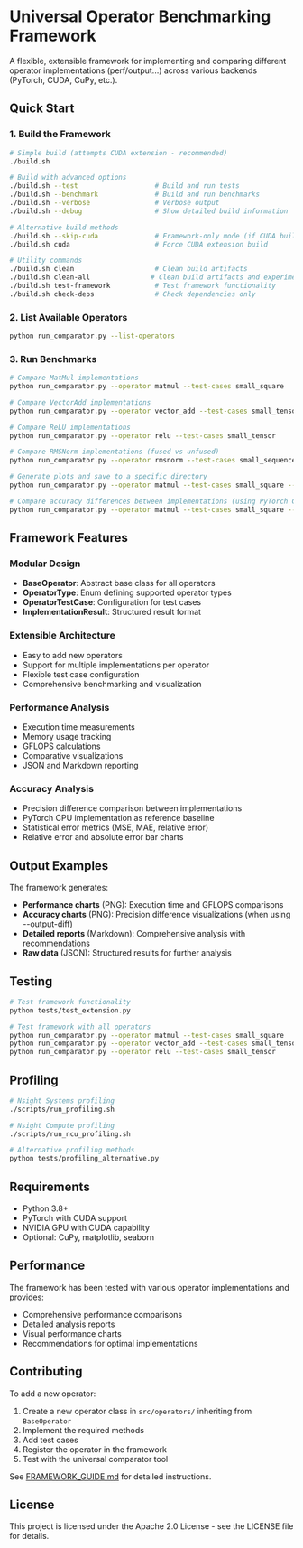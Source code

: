 # Universal Operator Benchmarking Framework

A flexible, extensible framework for implementing and comparing different operator implementations (perf/output...) across various backends (PyTorch, CUDA, CuPy, etc.).


## Quick Start

### 1. Build the Framework

```bash
# Simple build (attempts CUDA extension - recommended)
./build.sh

# Build with advanced options
./build.sh --test                   # Build and run tests
./build.sh --benchmark              # Build and run benchmarks
./build.sh --verbose                # Verbose output
./build.sh --debug                  # Show detailed build information

# Alternative build methods
./build.sh --skip-cuda              # Framework-only mode (if CUDA build fails)
./build.sh cuda                     # Force CUDA extension build

# Utility commands
./build.sh clean                    # Clean build artifacts
./build.sh clean-all               # Clean build artifacts and experimental output
./build.sh test-framework           # Test framework functionality
./build.sh check-deps               # Check dependencies only
```

### 2. List Available Operators

```bash
python run_comparator.py --list-operators
```

### 3. Run Benchmarks

```bash
# Compare MatMul implementations
python run_comparator.py --operator matmul --test-cases small_square

# Compare VectorAdd implementations
python run_comparator.py --operator vector_add --test-cases small_tensor

# Compare ReLU implementations
python run_comparator.py --operator relu --test-cases small_tensor

# Compare RMSNorm implementations (fused vs unfused)
python run_comparator.py --operator rmsnorm --test-cases small_sequence

# Generate plots and save to a specific directory
python run_comparator.py --operator matmul --test-cases small_square --output-dir my_results --plot

# Compare accuracy differences between implementations (using PyTorch CPU as reference)
python run_comparator.py --operator matmul --test-cases small_square --output-dir result --plot --output-diff
```

## Framework Features

### Modular Design
- **BaseOperator**: Abstract base class for all operators
- **OperatorType**: Enum defining supported operator types
- **OperatorTestCase**: Configuration for test cases
- **ImplementationResult**: Structured result format

### Extensible Architecture
- Easy to add new operators
- Support for multiple implementations per operator
- Flexible test case configuration
- Comprehensive benchmarking and visualization

### Performance Analysis
- Execution time measurements
- Memory usage tracking
- GFLOPS calculations
- Comparative visualizations
- JSON and Markdown reporting

### Accuracy Analysis
- Precision difference comparison between implementations
- PyTorch CPU implementation as reference baseline
- Statistical error metrics (MSE, MAE, relative error)
- Relative error and absolute error bar charts

## Output Examples

The framework generates:
- **Performance charts** (PNG): Execution time and GFLOPS comparisons
- **Accuracy charts** (PNG): Precision difference visualizations (when using --output-diff)
- **Detailed reports** (Markdown): Comprehensive analysis with recommendations
- **Raw data** (JSON): Structured results for further analysis

## Testing

```bash
# Test framework functionality
python tests/test_extension.py

# Test framework with all operators
python run_comparator.py --operator matmul --test-cases small_square
python run_comparator.py --operator vector_add --test-cases small_tensor
python run_comparator.py --operator relu --test-cases small_tensor
```

## Profiling

```bash
# Nsight Systems profiling
./scripts/run_profiling.sh

# Nsight Compute profiling
./scripts/run_ncu_profiling.sh

# Alternative profiling methods
python tests/profiling_alternative.py
```

## Requirements

- Python 3.8+
- PyTorch with CUDA support
- NVIDIA GPU with CUDA capability
- Optional: CuPy, matplotlib, seaborn

## Performance

The framework has been tested with various operator implementations and provides:
- Comprehensive performance comparisons
- Detailed analysis reports
- Visual performance charts
- Recommendations for optimal implementations

## Contributing

To add a new operator:

1. Create a new operator class in `src/operators/` inheriting from `BaseOperator`
2. Implement the required methods
3. Add test cases
4. Register the operator in the framework
5. Test with the universal comparator tool

See [FRAMEWORK_GUIDE.md](docs/FRAMEWORK_GUIDE.md) for detailed instructions.

## License

This project is licensed under the Apache 2.0 License - see the LICENSE file for details.